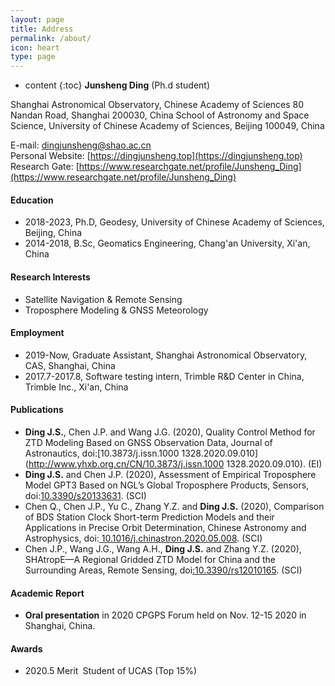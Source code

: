 ```yaml
---
layout: page
title: Address
permalink: /about/
icon: heart
type: page
---
```

* content
{:toc}
**Junsheng Ding** (Ph.d student)

Shanghai Astronomical Observatory, Chinese Academy of Sciences 80 Nandan Road, Shanghai 200030, China
School of Astronomy and Space Science, University of Chinese Academy of Sciences, Beijing 100049, China

E-mail: <u>dingjunsheng@shao.ac.cn</u>  
Personal Website: [https://dingjunsheng.top](https://dingjunsheng.top)  
Research Gate: [https://www.researchgate.net/profile/Junsheng_Ding](https://www.researchgate.net/profile/Junsheng_Ding)

#### **Education**
- 2018-2023, Ph.D, Geodesy, University of Chinese Academy of Sciences, Beijing, China
- 2014-2018, B.Sc, Geomatics Engineering, Chang'an University, Xi'an, China

#### **Research Interests**
- Satellite Navigation & Remote Sensing
- Troposphere Modeling & GNSS Meteorology

#### **Employment**
- 2019-Now, Graduate Assistant, Shanghai Astronomical Observatory, CAS, Shanghai, China
- 2017.7-2017.8, Software testing intern, Trimble R&D Center in China, Trimble Inc., Xi'an, China

#### **Publications**
- **Ding J.S.**, Chen J.P. and Wang J.G. (2020), Quality Control Method for ZTD Modeling Based on GNSS Observation Data, Journal of Astronautics, doi:[10.3873/j.issn.1000 1328.2020.09.010](http://www.yhxb.org.cn/CN/10.3873/j.issn.1000  1328.2020.09.010). (EI)
- **Ding J.S.** and Chen J.P. (2020), Assessment of Empirical Troposphere Model GPT3 Based on NGL’s Global Troposphere Products, Sensors, doi:[10.3390/s20133631](https://www.mdpi.com/1424-8220/20/13/3631). (SCI)
- Chen Q., Chen J.P., Yu C., Zhang Y.Z. and **Ding J.S.** (2020), Comparison of BDS Station Clock Short-term Prediction Models and their Applications in Precise Orbit Determination, Chinese Astronomy and Astrophysics, doi:[ 10.1016/j.chinastron.2020.05.008](https://www.sciencedirect.com/science/article/pii/S0275106220300357). (SCI)
- Chen J.P., Wang J.G., Wang A.H., **Ding J.S.** and Zhang Y.Z. (2020), SHAtropE—A Regional Gridded ZTD Model for China and the Surrounding Areas, Remote Sensing, doi[:10.3390/rs12010165](https://www.mdpi.com/2072-4292/12/1/165). (SCI)

#### **Academic Report**

- **Oral presentation** in 2020 CPGPS Forum held on Nov. 12-15 2020 in Shanghai, China.

#### **Awards**

- 2020.5 Merit Student of UCAS (Top 15%)
